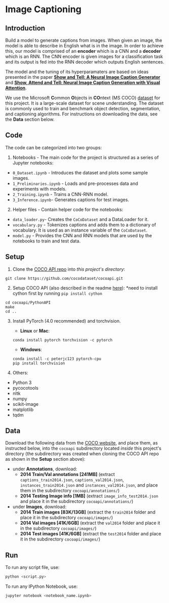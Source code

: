 # Image Captioning

## Introduction

Build a model to generate captions from images. When given an image, the model is able to describe in English what is in the image. In order to achieve this, our model is comprised of an **encoder** which is a CNN and a **decoder** which is an RNN. The CNN encoder is given images for a classification task and its output is fed into the RNN decoder which outputs English sentences.

The model and the tuning of its hyperparamaters are based on ideas presented in the paper [**Show and Tell: A Neural Image Caption Generator**](https://arxiv.org/pdf/1411.4555.pdf) and [**Show, Attend and Tell: Neural Image Caption Generation with Visual Attention**](https://arxiv.org/pdf/1502.03044.pdf).

We use the Microsoft **C**ommon **O**bjects in **CO**ntext (MS COCO) [dataset](http://cocodataset.org/#home) for this project. It is a large-scale dataset for scene understanding. The dataset is commonly used to train and benchmark object detection, segmentation, and captioning algorithms. For instructions on downloading the data, see the **Data** section below.

## Code

The code can be categorized into two groups:

1) Notebooks - The main code for the project is structured as a series of Jupyter notebooks:

* `0_Dataset.ipynb` - Introduces the dataset and plots some sample images.
* `1_Preliminaries.ipynb` - Loads and pre-processes data and experiments with models.
* `2_Training.ipynb` - Trains a CNN-RNN model.
* `3_Inference.ipynb`- Generates captions for test images.

2) Helper files - Contain helper code for the notebooks:
* `data_loader.py`- Creates the `CoCoDataset` and a DataLoader for it.
* `vocabulary.py` - Tokenizes captions and adds them to a dictionary of vocabulary. It is used as an instance variable of the `CoCoDataset`.
* `model.py` - Provides the CNN and RNN models that are used by the notebooks to train and test data.

## Setup

1. Clone the [COCO API repo](https://github.com/cocodataset/cocoapi) into *this project's directory*:
```
git clone https://github.com/cocodataset/cocoapi.git
```

2. Setup COCO API (also described in the readme [here](https://github.com/cocodataset/cocoapi)):
*need to install cython first by running
```pip install cython```
```
cd cocoapi/PythonAPI
make
cd ..
```

3. Install PyTorch (4.0 recommended) and torchvision.
	
	- __Linux__ or __Mac__: 
	```
	conda install pytorch torchvision -c pytorch 
	```
	- __Windows__: 
	```
	conda install -c peterjc123 pytorch-cpu
	pip install torchvision
	```

4. Others:

* Python 3
* pycocotools
* nltk
* numpy
* scikit-image
* matplotlib
* tqdm

## Data

Download the following data from the [COCO website](http://cocodataset.org/#download), and place them, as instructed below, into the `cocoapi` subdirectory located *inside* this project's directory (the subdirectory was created when cloning the COCO API repo as shown in the **Setup** section above):

* under **Annotations**, download:
  - **2014 Train/Val annotations [241MB]** (extract `captions_train2014.json`, `captions_val2014.json`, `instances_train2014.json` and `instances_val2014.json`, and place them in the subdirectory `cocoapi/annotations/`)
  - **2014 Testing Image info [1MB]** (extract `image_info_test2014.json` and place it in the subdirectory `cocoapi/annotations/`)
* under **Images**, download:
  - **2014 Train images [83K/13GB]** (extract the `train2014` folder and place it in the subdirectory `cocoapi/images/`)
  - **2014 Val images [41K/6GB]** (extract the `val2014` folder and place it in the subdirectory `cocoapi/images/`)
  - **2014 Test images [41K/6GB]** (extract the `test2014` folder and place it in the subdirectory `cocoapi/images/`)
          
## Run

To run any script file, use:

```bash
python <script.py>
```

To run any IPython Notebook, use:

```bash
jupyter notebook <notebook_name.ipynb>
```
